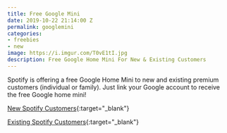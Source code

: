 ```yaml
---
title: Free Google Mini
date: 2019-10-22 21:14:00 Z
permalink: googlemini
categories:
- freebies
- new
image: https://i.imgur.com/T0vE1tI.jpg
description: Free Google Home Mini For New & Existing Customers
---
```


Spotify is offering a free Google Home Mini to new and existing premium customers (individual or family). Just link your Google account to receive the free Google home mini!

[New Spotify Customers](https://www.spotify.com/us/premium/){:target="_blank"}

[Existing Spotify Customers](https://www.spotify.com/us/googlehome/register){:target="_blank"}